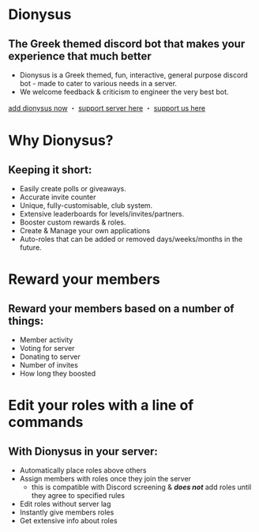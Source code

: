 # Dionysus
## The Greek themed discord bot that makes your experience that much better

   - Dionysus is a Greek themed, fun, interactive, general purpose discord bot - made to cater to various needs in a server.
   - We welcome feedback & criticism to engineer the very best bot.

[add dionysus now](https://discord.com/oauth2/authorize?client_id=437447118127366154&permissions=0&scope=bot) ・ [support server here](https://discord.gg/bKqXAKrqvy) ・ [support us here](https://donatebot.io/checkout/521325637558861825)

# Why Dionysus?
## Keeping it short:

  -  Easily create polls or giveaways.
  -  Accurate invite counter
  -  Unique, fully-customisable, club system.
  -  Extensive leaderboards for levels/invites/partners.
  -  Booster custom rewards & roles.
  -  Create & Manage your own applications
  -  Auto-roles that can be added or removed days/weeks/months in the future.

# Reward your members
## Reward your members based on a number of things:

  -  Member activity
  -  Voting for server
  -  Donating to server
  -  Number of invites
  -  How long they boosted

# Edit your roles with a line of commands

## With Dionysus in your server:

   - Automatically place roles above others
   - Assign members with roles once they join the server
      -  this is compatible with Discord screening & **_does not_** add roles until they agree to specified rules
   - Edit roles without server lag
   - Instantly give members roles
   - Get extensive info about roles
